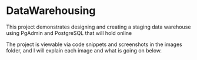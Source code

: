 # DataWarehousing
This project demonstrates designing and creating a staging data warehouse using PgAdmin and PostgreSQL that will hold online

The project is viewable via code snippets and screenshots in the images folder, and I will explain each image and what is going on below.
